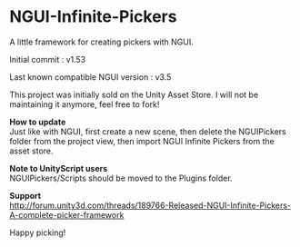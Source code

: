 NGUI-Infinite-Pickers
=====================

A little framework for creating pickers with NGUI.

Initial commit : v1.53

Last known compatible NGUI version : v3.5

This project was initially sold on the Unity Asset Store. I will not be maintaining it anymore, feel free to fork!

<b>How to update</b>
<br>
Just like with NGUI, first create a new scene, then delete the NGUIPickers folder from the project view, then import NGUI Infinite Pickers from the asset store.

<b>Note to UnityScript users</b> 
<br>
NGUIPickers/Scripts should be moved to the Plugins folder.

<b>Support</b>
<br>
http://forum.unity3d.com/threads/189766-Released-NGUI-Infinite-Pickers-A-complete-picker-framework

Happy picking!
